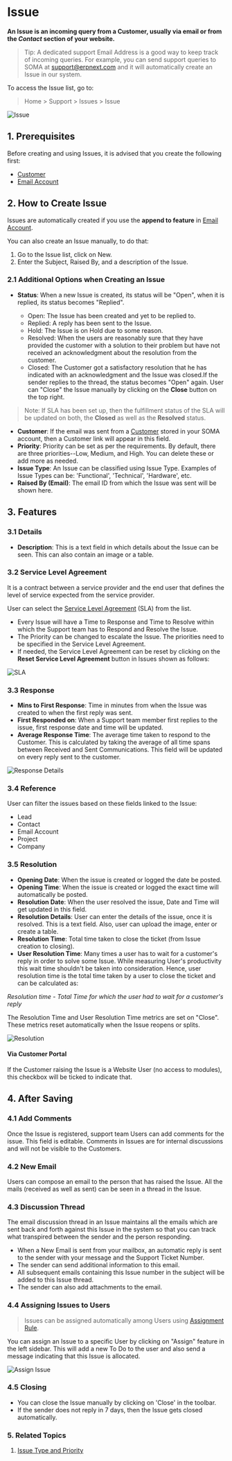 
# Issue


**An Issue is an incoming query from a Customer, usually via email or from the *Contact* section of your website.**



> 
> Tip: A dedicated support Email Address is a good way to keep track of incoming
>  queries. For example, you can send support queries to SOMA at
>  support@erpnext.com and it will automatically create an Issue in our system.
> 
> 
> 


To access the Issue list, go to:



> 
> Home > Support > Issues > Issue
> 
> 
> 


![Issue](/files/issue.png)


## 1. Prerequisites


Before creating and using Issues, it is advised that you create the following first:


* [Customer](/docs/en/CRM/customer)
* [Email Account](/docs/en/setting-up/email/email-account)


## 2. How to Create Issue


Issues are automatically created if you use the **append to feature** in [Email Account](/docs/en/setting-up/email/email-account#32-incoming-email-accounts).


You can also create an Issue manually, to do that:


1. Go to the Issue list, click on New.
2. Enter the Subject, Raised By, and a description of the Issue.


### 2.1 Additional Options when Creating an Issue


* **Status**: When a new Issue is created, its status will be "Open", when it is
replied, its status becomes "Replied".


	+ Open: The Issue has been created and yet to be replied to.
	+ Replied: A reply has been sent to the Issue.
	+ Hold: The Issue is on Hold due to some reason.
	+ Resolved: When the users are reasonably sure that they have provided the customer with a solution to their problem but have not received an acknowledgment about the resolution from the customer.
	+ Closed: The Customer got a satisfactory resolution that he has indicated with an acknowledgment and the Issue was closed.If the sender replies to the thread, the status becomes "Open" again. User can "Close" the Issue manually by clicking on the **Close** button on the top right.



> 
> Note: If SLA has been set up, then the fulfillment status of the SLA will be updated on both, the **Closed** as well as the **Resolved** status.
> 
> 
> 


* **Customer**: If the email was sent from a [Customer](/docs/en/CRM/customer) stored in your SOMA account, then a Customer link will appear in this field.
* **Priority**: Priority can be set as per the requirements. By default, there are three priorities--Low, Medium, and High. You can delete these or add more as needed.
* **Issue Type**: An Issue can be classified using Issue Type. Examples of Issue Types can be: 'Functional', 'Technical', 'Hardware', etc.
* **Raised By (Email)**: The email ID from which the Issue was sent will be shown here.


## 3. Features


### 3.1 Details


* **Description**: This is a text field in which details about the Issue can be seen. This can also contain an image or a table.


### 3.2 Service Level Agreement


It is a contract between a service provider and the end user that defines the level of service expected from the service provider.


User can select the [Service Level Agreement](/docs/en/support/service-level-agreement) (SLA) from the list.


* Every Issue will have a Time to Response and Time to Resolve within which the Support team has to Respond and Resolve the Issue.
* The Priority can be changed to escalate the Issue. The priorities need to be specified in the Service Level Agreement.
* If needed, the Service Level Agreement can be reset by clicking on the **Reset Service Level Agreement** button in Issues shown as follows:


![SLA](/files/new-issue.gif)


### 3.3 Response


* **Mins to First Response**: Time in minutes from when the Issue was created to when the first reply was sent.
* **First Responded on**: When a Support team member first replies to the issue, first response date and time will be updated.
* **Average Response Time**: The average time taken to respond to the Customer. This is calculated by taking the average of all time spans between Received and Sent Communications. This field will be updated on every reply sent to the customer.


![Response Details](/files/response.png)


### 3.4 Reference


User can filter the issues based on these fields linked to the Issue:


* Lead
* Contact
* Email Account
* Project
* Company


### 3.5 Resolution


* **Opening Date**: When the issue is created or logged the date be posted.
* **Opening Time**: When the issue is created or logged the exact time will automatically be posted.
* **Resolution Date**: When the user resolved the issue, Date and Time will get updated in this field.
* **Resolution Details**: User can enter the details of the issue, once it is resolved. This is a text field. Also, user can upload the image, enter or create a table.
* **Resolution Time**: Total time taken to close the ticket (from Issue creation to closing).
* **User Resolution Time**: Many times a user has to wait for a customer's reply in order to solve some Issue. While measuring User's productivity this wait time shouldn't be taken into consideration. Hence, user resolution time is the total time taken by a user to close the ticket and can be calculated as:


*Resolution time - Total Time for which the user had to wait for a customer's reply*


The Resolution Time and User Resolution Time metrics are set on "Close". These metrics reset automatically when the Issue reopens or splits.


![Resolution](/files/resolution.png)


#### Via Customer Portal


If the Customer raising the Issue is a Website User (no access to modules), this checkbox will be ticked to indicate that.


## 4. After Saving


### 4.1 Add Comments


Once the Issue is registered, support team Users can add comments for the issue. This field is editable. Comments in Issues are for internal discussions and will not be visible to the Customers.


### 4.2 New Email


Users can compose an email to the person that has raised the Issue. All the mails (received as well as sent) can be seen in a thread in the Issue.


### 4.3 Discussion Thread


The email discussion thread in an Issue maintains all the emails which are sent back and forth against this Issue in the system so that you can track what transpired between the sender and the person responding.


* When a New Email is sent from your mailbox, an automatic reply is sent to the sender with your message and the Support Ticket Number.
* The sender can send additional information to this email.
* All subsequent emails containing this Issue number in the subject will be added to this Issue thread.
* The sender can also add attachments to the email.


### 4.4 Assigning Issues to Users



> 
> Issues can be assigned automatically among Users using [Assignment Rule](/docs/en/automation/assignment-rule).
> 
> 
> 


You can assign an Issue to a specific User by clicking on "Assign" feature in the left sidebar. This will add a new To Do to the user and also send a message indicating that this Issue is allocated.


![Assign Issue](/files/issue-assign.png)


### 4.5 Closing


* You can close the Issue manually by clicking on 'Close' in the toolbar.
* If the sender does not reply in 7 days, then the Issue gets closed automatically.


### 5. Related Topics


1. [Issue Type and Priority](/docs/en/support/issue-type-and-priority)


